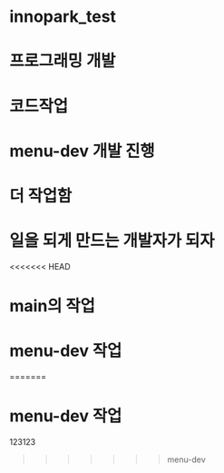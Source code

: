 # innopark_test
# 프로그래밍 개발
# 코드작업
# menu-dev 개발 진행
# 더 작업함

# 일을 되게 만드는 개발자가 되자

<<<<<<< HEAD
# main의 작업
# menu-dev 작업
=======
# menu-dev 작업

123123
>>>>>>> menu-dev
